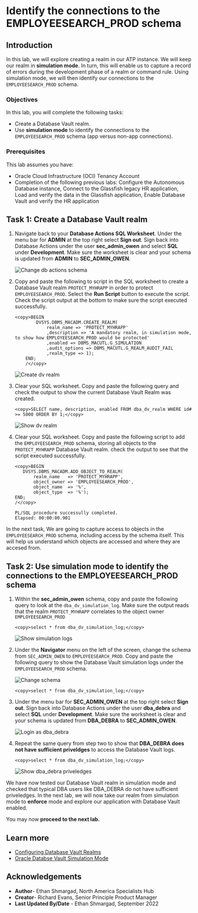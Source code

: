 # Identify the connections to the EMPLOYEESEARCH_PROD schema

## Introduction

In this lab, we will explore creating a realm in our ATP instance. We will keep our realm in **simulation mode**. In turn, this will enable us to capture a record of errors during the development phase of a realm or command rule. Using simulation mode, we will then identify our connections to the `EMPLOYEESEARCH_PROD` schema.

### Objectives

In this lab, you will complete the following tasks:

- Create a Database Vault realm.
- Use **simulation mode** to identify the connections to the `EMPLOYEESEARCH_PROD` schema (app versus non-app connections).

### Prerequisites

This lab assumes you have:
- Oracle Cloud Infrastructure (OCI) Tenancy Account
- Completion of the following previous labs: Configure the Autonomous Database instance, Connect to the Glassfish legacy HR application, Load and verify the data in the Glassfish application, Enable Database Vault and verify the HR application

## Task 1: Create a Database Vault realm

1. Navigate back to your **Database Actions SQL Worksheet**. Under the menu bar for **ADMIN** at the top right select **Sign out**. Sign back into Database Actions under the user **sec_admin_owen** and select **SQL** under **Development**. Make sure the worksheet is clear and your schema is updated from **ADMIN** to **SEC_ADMIN_OWEN**.

	![Change db actions schema](images/change-schema-dbactions.png)

2. Copy and paste the following to script in the SQL worksheet to create a Database Vault realm `PROTECT_MYHRAPP` in order to protect `EMPLOYEESEARCH_PROD`. Select the **Run Script** button to execute the script. Check the script output at the bottom to make sure the script executed successfully.

	```
	<copy>BEGIN
			DVSYS.DBMS_MACADM.CREATE_REALM(
				realm_name => 'PROTECT_MYHRAPP'
				,description => 'A mandatory realm, in simulation mode, to show how EMPLOYEESEARCH_PROD would be protected'
				,enabled => DBMS_MACUTL.G_SIMULATION
				,audit_options => DBMS_MACUTL.G_REALM_AUDIT_FAIL
				,realm_type => 1); 
		END;
		/</copy>
	```

	![Create dv realm](images/create-realm.png)

3. Clear your SQL worksheet. Copy and paste the following query and check the output to show the current Database Vault Realm was created. 

	```	
	<copy>SELECT name, description, enabled FROM dba_dv_realm WHERE id# >= 5000 ORDER BY 1;</copy>
    ```

	![Show dv realm](images/show-dv-realm.png)

4. Clear your SQL worksheet. Copy and paste the following script to add the `EMPLOYEESEARCH_PROD` schema, storing all objects to the `PROTECT_MYHRAPP` Database Vault realm. check the output to see that the script executed successfully.

	```
    <copy>BEGIN
       DVSYS.DBMS_MACADM.ADD_OBJECT_TO_REALM(
           realm_name   => 'PROTECT_MYHRAPP',
           object_owner => 'EMPLOYEESEARCH_PROD',
           object_name  => '%',
           object_type  => '%');
    END;
    /</copy>
	```

	```
	PL/SQL procedure successully completed.
	Elapsed: 00:00:00.901
	```
    
In the next task, We are going to capture access to objects in the `EMPLOYEESEARCH_PROD` schema, including access by the schema itself. This will help us understand which objects are accessed and where they are accesed from. 

## Task 2: Use simulation mode to identify the connections to the EMPLOYEESEARCH_PROD schema

1. Within the **sec_admin_owen** schema, copy and paste the following query to look at the `dba_dv_simulation_log`. Make sure the output reads that the realm `PROTECT_MYHRAPP` correlates to the object owner `EMPLOYEESEARCH_PROD`

	```
	<copy>select * from dba_dv_simulation_log;</copy>
	```

	![Show simulation logs](images/sec-view-log.png)

2. Under the **Navigator** menu on the left of the screen, change the schema from `SEC_ADMIN_OWEN` to `EMPLOYEESEARCH_PROD`. Copy and paste the following query to show the Database Vault simulation logs under the `EMPLOYEESEARCH_PROD` schema.

	![Change schema](images/change-dba-schema.png)

	```
	<copy>select * from dba_dv_simulation_log;</copy>
	```

3. Under the menu bar for **SEC_ADMIN_OWEN** at the top right select **Sign out**. Sign back into Database Actions under the user **dba_debra** and select **SQL** under **Development**. Make sure the worksheet is clear and your schema is updated from **DBA_DEBRA** to **SEC_ADMIN_OWEN**.

	![Login as dba_debra](images/signin-dba-debra.png)

4. Repeat the same query from step two to show that **DBA_DEBRA does not have sufficient priveldges** to access the Database Vault logs.

	```
	<copy>select * from dba_dv_simulation_log;</copy>
	```

	![Show dba_debra priveledges](images/show-debra-priveledges.png)


We have now tested our Database Vault realm in simulation mode and checked that typical DBA users like DBA_DEBRA do not have sufficient priveledges. In the next lab, we will now take our realm from simulation mode to **enforce** mode and explore our application with Database Vault enabled.

You may now **proceed to the next lab.**

## Learn more
- [Configuring Database Vault Realms](https://docs.oracle.com/database/121/DVADM/cfrealms.htm#DVADM003)
- [Oracle Databse Vault Simulation Mode](https://docs.oracle.com/en/database/oracle/oracle-database/12.2/dvadmusing-training-mode-to-log-realm-and-command-rule-activities.html)

## Acknowledgements

- **Author**- Ethan Shmargad, North America Specialists Hub
- **Creator**- Richard Evans, Senior Principle Product Manager
- **Last Updated By/Date** - Ethan Shmargad, September 2022
